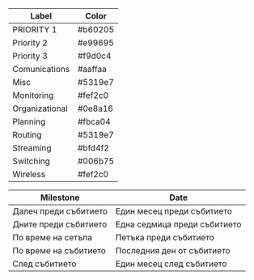 | Label | Color|
|-------|------|
| PRIORITY 1 | #b60205 |
| Priority 2 | #e99695 |
| Priority 3 | #f9d0c4 |
| Comunications | #aaffaa |
| Misc | #5319e7 |
| Monitoring | #fef2c0 |
| Organizational | #0e8a16 |
| Planning | #fbca04 |
| Routing | #5319e7 |
| Streaming | #bfd4f2 |
| Switching | #006b75 |
| Wireless | #fef2c0 |

| Milestone | Date |
|-----------|------|
| Далеч преди събитието | Един месец преди събитието |
| Дните преди събитието | Една седмица преди събитието |
| По време на сетъпа | Петъка преди събитието|
| По време на събитието | Последния ден от събитието |
| След събитието | Един месец след събитието |

